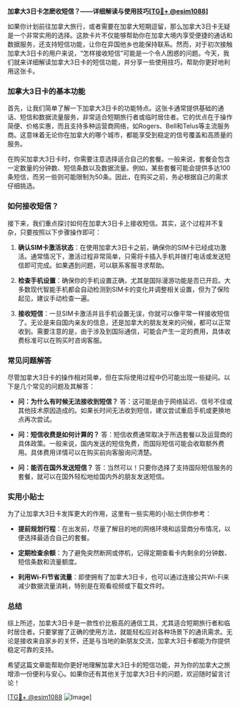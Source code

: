 **加拿大3日卡怎麽收短信？——详细解读与使用技巧[[TG💪+ @esim1088](https://t.me/s/esim1088)]**

如果你计划前往加拿大旅行，或者需要在加拿大短期逗留，那么加拿大3日卡无疑是一个非常实用的选择。这款卡片不仅能够帮助你在加拿大境内享受便捷的通话和数据服务，还支持短信功能，让你在异国他乡也能保持联系。然而，对于初次接触加拿大3日卡的用户来说，“怎样接收短信”可能是一个令人困惑的问题。今天，我们就来详细解读加拿大3日卡的短信功能，并分享一些使用技巧，帮助你更好地利用这张卡。

### 加拿大3日卡的基本功能

首先，让我们简单了解一下加拿大3日卡的功能特点。这张卡通常提供基础的通话、短信和数据流量服务，非常适合短期旅行者或临时居住者。它的优点在于操作简便、价格实惠，而且支持多种运营商网络，如Rogers、Bell和Telus等主流服务商。这意味着无论你在加拿大的哪个城市，都能享受到稳定的信号覆盖和高质量的服务。

在购买加拿大3日卡时，你需要注意选择适合自己的套餐。一般来说，套餐会包含一定数量的分钟数、短信条数以及数据流量。例如，某些套餐可能会提供多达100条短信，而另一些则可能限制为50条。因此，在购买之前，务必根据自己的需求仔细挑选。

### 如何接收短信？

接下来，我们重点探讨如何在加拿大3日卡上接收短信。其实，这个过程并不复杂，只要按照以下步骤操作即可：

1. **确认SIM卡激活状态**：在使用加拿大3日卡之前，确保你的SIM卡已经成功激活。通常情况下，激活过程非常简单，只需将卡插入手机并拨打电话或发送短信即可完成。如果遇到问题，可以联系客服寻求帮助。

2. **检查手机设置**：确保你的手机设置正确，尤其是国际漫游功能是否已开启。大多数现代智能手机都会自动检测到SIM卡的变化并调整相关设置，但为了保险起见，建议手动检查一遍。

3. **接收短信**：一旦SIM卡激活并且手机设置无误，你就可以像平常一样接收短信了。无论是来自国内亲友的信息，还是加拿大的朋友发来的问候，都可以正常收到。需要注意的是，由于涉及到国际通信，可能会产生一定的费用，具体收费标准可以在购买时咨询客服。

### 常见问题解答

尽管加拿大3日卡的操作相对简单，但在实际使用过程中仍可能出现一些疑问。以下是几个常见的问题及其解答：

- **问：为什么有时候无法接收到短信？**
  答：这可能是由于网络延迟、信号不佳或其他技术原因造成的。如果长时间无法收到短信，建议尝试重启手机或更换地点再次尝试。

- **问：短信收费是如何计算的？**
  答：短信收费通常取决于所选套餐以及运营商的具体政策。一般来说，国内发送的短信免费，而国际短信可能会收取额外费用。具体费用详情可以在购买前向客服询问清楚。

- **问：能否在国外发送短信？**
  答：当然可以！只要你选择了支持国际短信服务的套餐，就可以在国外轻松地给国内外的朋友发送短信。

### 实用小贴士

为了让加拿大3日卡发挥更大的作用，这里有一些实用的小贴士供你参考：

- **提前规划行程**：在出发前，尽量了解目的地的网络环境和运营商分布情况，以便选择最适合自己的套餐。
  
- **定期检查余额**：为了避免突然断网或停机，记得定期查看卡内剩余的分钟数、短信条数和流量额度。

- **利用Wi-Fi节省流量**：即使拥有了加拿大3日卡，也可以通过连接公共Wi-Fi来减少数据流量消耗，特别是在观看视频或下载文件时。

### 总结

综上所述，加拿大3日卡是一款性价比极高的通信工具，尤其适合短期旅行者和临时居住者。只要掌握了正确的使用方法，就能轻松应对各种场景下的通讯需求。无论是接收来自家乡的关怀，还是与当地的新朋友交流，加拿大3日卡都能为你提供稳定可靠的支持。

希望这篇文章能帮助你更好地理解加拿大3日卡的短信功能，并为你的加拿大之旅增添一份便利与安心。如果你还有其他关于加拿大3日卡的问题，欢迎随时留言讨论！

[[TG💪+ @esim1088](https://t.me/s/esim1088) ![Image](https://i.postimg.cc/4NQfJmqS/Snipaste-2025-05-13-00-14-12.png)]